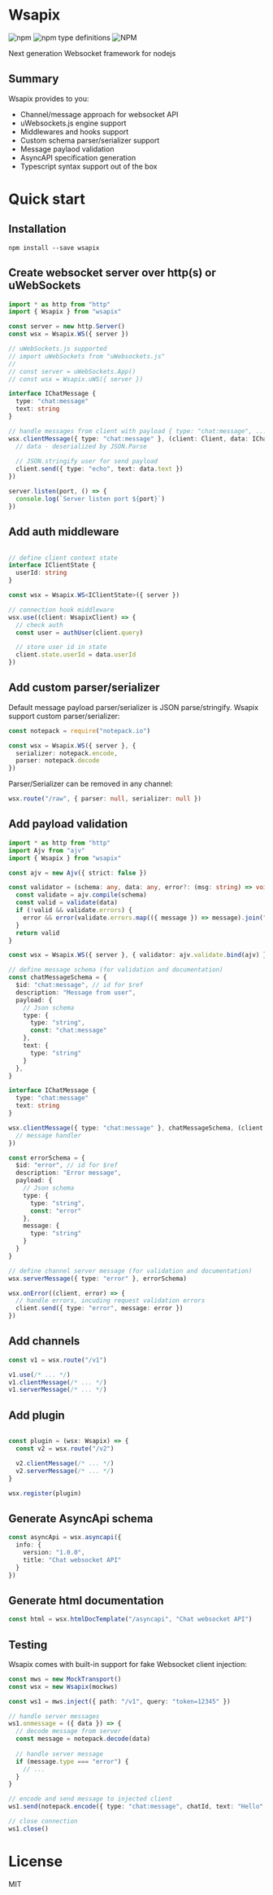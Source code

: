 # Wsapix
<img alt="npm" src="https://img.shields.io/npm/v/wsapix"> <img alt="npm type definitions" src="https://img.shields.io/npm/types/wsapix"> <img alt="NPM" src="https://img.shields.io/npm/l/wsapix">

Next generation Websocket framework for nodejs

## Summary
Wsapix provides to you:
- Channel/message approach for websocket API 
- uWebsockets.js engine support 
- Middlewares and hooks support
- Custom schema parser/serializer support
- Message paylaod validation
- AsyncAPI specification generation
- Typescript syntax support out of the box

# Quick start

## Installation

```
npm install --save wsapix
```

## Create websocket server over http(s) or uWebSockets

```ts
import * as http from "http"
import { Wsapix } from "wsapix"

const server = new http.Server()
const wsx = Wsapix.WS({ server })

// uWebSockets.js supported
// import uWebSockets from "uWebsockets.js"
//
// const server = uWebSockets.App()
// const wsx = Wsapix.uWS({ server })

interface IChatMessage {
  type: "chat:message"
  text: string
}

// handle messages from client with payload { type: "chat:message", ... }
wsx.clientMessage({ type: "chat:message" }, (client: Client, data: IChatMessage) => {
  // data - deserialized by JSON.Parse
  
  // JSON.stringify user for send payload 
  client.send({ type: "echo", text: data.text })
})

server.listen(port, () => {
  console.log(`Server listen port ${port}`)
})

```

## Add auth middleware
```ts

// define client context state
interface IClientState {
  userId: string
}

const wsx = Wsapix.WS<IClientState>({ server })

// connection hook middleware
wsx.use((client: WsapixClient) => {
  // check auth
  const user = authUser(client.query)

  // store user id in state 
  client.state.userId = data.userId
})
```

## Add custom parser/serializer
Default message payload parser/serializer is JSON parse/stringify. 
Wsapix support custom parser/serializer:

```ts
const notepack = require("notepack.io")

const wsx = Wsapix.WS({ server }, { 
  serializer: notepack.encode, 
  parser: notepack.decode
})
```
Parser/Serializer can be removed in any channel:
```ts
wsx.route("/raw", { parser: null, serializer: null })

```

## Add payload validation

```ts
import * as http from "http"
import Ajv from "ajv"
import { Wsapix } from "wsapix"

const ajv = new Ajv({ strict: false })

const validator = (schema: any, data: any, error?: (msg: string) => void) => {
  const validate = ajv.compile(schema)
  const valid = validate(data)
  if (!valid && validate.errors) { 
    error && error(validate.errors.map(({ message }) => message).join(", ")) 
  }
  return valid
}

const wsx = Wsapix.WS({ server }, { validator: ajv.validate.bind(ajv) })

// define message schema (for validation and documentation)
const chatMessageSchema = { 
  $id: "chat:message", // id for $ref
  description: "Message from user",
  payload: {
    // Json schema
    type: {
      type: "string",
      const: "chat:message"
    },
    text: {
      type: "string"
    }
  },
}

interface IChatMessage {
  type: "chat:message"
  text: string
}

wsx.clientMessage({ type: "chat:message" }, chatMessageSchema, (client: Client, data: IChatMessage) => {
  // message handler
})

const errorSchema = {
  $id: "error", // id for $ref
  description: "Error message", 
  payload: {
    // Json schema
    type: {
      type: "string",
      const: "error"
    },
    message: {
      type: "string"
    }
  }
}

// define channel server message (for validation and documentation)
wsx.serverMessage({ type: "error" }, errorSchema)

wsx.onError((client, error) => {
  // handle errors, incuding request validation errors
  client.send({ type: "error", message: error })
})
```

## Add channels
```ts
const v1 = wsx.route("/v1")

v1.use(/* ... */)
v1.clientMessage(/* ... */)
v1.serverMessage(/* ... */)
```

## Add plugin
```ts

const plugin = (wsx: Wsapix) => {
  const v2 = wsx.route("/v2")

  v2.clientMessage(/* ... */)
  v2.serverMessage(/* ... */)  
}

wsx.register(plugin)

```

## Generate AsyncApi schema

```ts
const asyncApi = wsx.asyncapi({
  info: {
    version: "1.0.0",
    title: "Chat websocket API"
  }
})
```

## Generate html documentation

```ts
const html = wsx.htmlDocTemplate("/asyncapi", "Chat websocket API")
```

## Testing

Wsapix comes with built-in support for fake Websocket client injection:

```ts
const mws = new MockTransport()
const wsx = new Wsapix(mockws)

const ws1 = mws.inject({ path: "/v1", query: "token=12345" })

// handle server messages
ws1.onmessage = ({ data }) => {
  // decode message from server
  const message = notepack.decode(data)
  
  // handle server message
  if (message.type === "error") {
    // ...
  }
}

// encode and send message to injected client
ws1.send(notepack.encode({ type: "chat:message", chatId, text: "Hello" }))

// close connection
ws1.close()
```

# License
MIT
